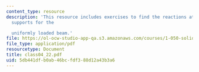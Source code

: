 ```yaml
---
content_type: resource
description: 'This resource includes exercises to find the reactions at the three
  supports for the

  uniformly loaded beam.'
file: https://ol-ocw-studio-app-qa.s3.amazonaws.com/courses/1-050-solid-mechanics-fall-2004/5db441dfb0ab46bcfdf388d12a43b3a6_class04_22.pdf
file_type: application/pdf
resourcetype: Document
title: class04_22.pdf
uid: 5db441df-b0ab-46bc-fdf3-88d12a43b3a6
---
```

